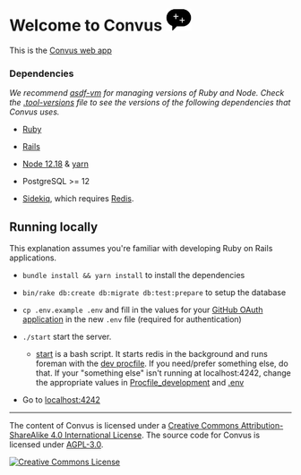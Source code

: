 # Welcome to Convus <img src="icon.png" height="40">

This is the [Convus web app](https://convus.org)

### Dependencies

_We recommend [asdf-vm](https://asdf-vm.com/#/) for managing versions of Ruby and Node. Check the [.tool-versions](.tool-versions) file to see the versions of the following dependencies that Convus uses._

- [Ruby](http://www.ruby-lang.org/en/)

- [Rails](http://rubyonrails.org/)

- [Node 12.18](https://nodejs.org/en/) & [yarn](https://yarnpkg.com/en/)

- PostgreSQL >= 12

- [Sidekiq](https://github.com/mperham/sidekiq), which requires [Redis](http://redis.io/).

## Running locally

This explanation assumes you're familiar with developing Ruby on Rails applications.

- `bundle install && yarn install` to install the dependencies

- `bin/rake db:create db:migrate db:test:prepare` to setup the database

- `cp .env.example .env` and fill in the values for your [GitHub OAuth application](https://github.com/settings/applications/new) in the new `.env` file (required for authentication)

- `./start` start the server.

  - [start](start) is a bash script. It starts redis in the background and runs foreman with the [dev procfile](Procfile_development). If you need/prefer something else, do that. If your "something else" isn't running at localhost:4242, change the appropriate values in [Procfile_development](Procfile_development) and [.env](.env)

- Go to [localhost:4242](http://localhost:4242)

---

The content of Convus is licensed under a <a rel="license" href="http://creativecommons.org/licenses/by-sa/4.0/">Creative Commons Attribution-ShareAlike 4.0 International License</a>. The source code for Convus is licensed under [AGPL-3.0](https://github.com/convus/convus_webapp/blob/main/LICENSE).

<a rel="license" href="http://creativecommons.org/licenses/by-sa/4.0/"><img alt="Creative Commons License" src="https://i.creativecommons.org/l/by-sa/4.0/88x31.png"/></a>
